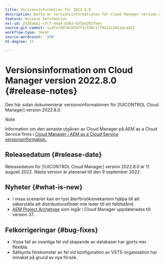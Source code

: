 ```yaml
---
title: Versionsinformation för 2022.8.0
description: Detta är versionsinformationen för Cloud Manager version 2022.8.0.
feature: Release Information
exl-id: 2d38abb1-cfc7-44a9-b303-b555e2827eea
source-git-commit: 1c4fe7407dc059773cfd0c1779a11c1ba1acad22
workflow-type: tm+mt
source-wordcount: '150'
ht-degree: 1%

---
```



# Versionsinformation om Cloud Manager version 2022.8.0 {#release-notes}

Den här sidan dokumenterar versionsinformationen för [!UICONTROL Cloud Manager] version 2022.8.0.

>[!NOTE]
>
>Information om den senaste utgåvan av Cloud Manager på AEM as a Cloud Service finns i [Cloud Manager i AEM as a Cloud Service versionsinformation.](https://experienceleague.adobe.com/docs/experience-manager-cloud-service/content/implementing/using-cloud-manager/release-notes-cloud-manager/release-notes-cm-current.html)

## Releasedatum {#release-date}

Releasedatum för [!UICONTROL Cloud Manager] version 2022.8.0 är 11 augusti 2022. Nästa version är planerad till den 9 september 2022.

## Nyheter {#what-is-new}

* I vissa scenarier kan en tyst återförsöksmekanism hjälpa till att säkerställa att distributionsflödet inte leder till ett feltillstånd.
* [AEM Project Archetype](https://experienceleague.adobe.com/docs/experience-manager-core-components/using/developing/archetype/overview.html) som ingår i Cloud Manager uppdaterades till version 37.

## Felkorrigeringar {#bug-fixes}

* Vissa fall av ovanliga fel vid skapande av databaser har gjorts mer flexibla.
* Sällsynta förekomster av fel vid konfiguration av VSTS-organisation har minskat på grund av nya försök.
